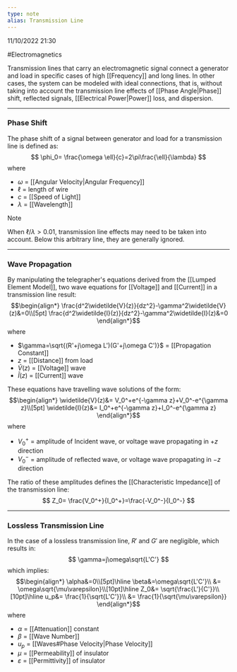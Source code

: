 ```yaml
---
type: note
alias: Transmission Line
---
```

11/10/2022 21:30

  #Electromagnetics 

Transmission lines that carry an electromagnetic signal connect a generator and load in specific cases of high [[Frequency]] and long lines. In other cases, the system can be modeled with ideal connections, that is, without taking into account the transmission line effects of [[Phase Angle|Phase]] shift, reflected signals, [[Electrical Power|Power]] loss, and dispersion.

---

### Phase Shift
The phase shift of a signal between generator and load for a transmission line is defined as:
$$
\phi_0= \frac{\omega \ell}{c}=2\pi\frac{\ell}{\lambda}
$$
where
- $\omega$ = [[Angular Velocity|Angular Frequency]]
- $\ell$ = length of wire
- $c$ = [[Speed of Light]]
- $\lambda$ = [[Wavelength]]

>[!note]
>When ${\ell}/{\lambda}>0.01$, transmission line effects may need to be taken into account. Below this arbitrary line, they are generally ignored. 

---

### Wave Propagation
By manipulating the telegrapher's equations derived from the [[Lumped Element Model]], two wave equations for [[Voltage]] and [[Current]] in a transmission line result:
$$\begin{align*}
\frac{d^2\widetilde{V}(z)}{dz^2}-\gamma^2\widetilde{V}(z)&=0\\[5pt]
\frac{d^2\widetilde{I}(z)}{dz^2}-\gamma^2\widetilde{I}(z)&=0
\end{align*}$$
where
- $\gamma=\sqrt{(R'+j\omega L')(G'+j\omega C')}$ = [[Propagation Constant]]
- $z$ = [[Distance]] from load
- $\widetilde{V}(z)$ = [[Voltage]] wave
- $\widetilde{I}(z)$ = [[Current]] wave

These equations have travelling wave solutions of the form: 
$$\begin{align*}
\widetilde{V}(z)&= V_0^+e^{-\gamma z}+V_0^-e^{\gamma z}\\[5pt]
\widetilde{I}(z)&= I_0^+e^{-\gamma z}+I_0^-e^{\gamma z}
\end{align*}$$where 
- $V_0^+$ = amplitude of Incident wave, or voltage wave propagating in $+z$ direction
- $V_0^-$ =  amplitude of reflected wave, or voltage wave propagating in $-z$ direction

The ratio of these amplitudes defines the [[Characteristic Impedance]] of the transmission line:
$$
Z_0= \frac{V_0^+}{I_0^+}=\frac{-V_0^-}{I_0^-}
$$


---

### Lossless Transmission Line
In the case of a lossless transmission line, $R'$ and $G'$ are negligible, which results in:
$$
\gamma=j\omega\sqrt{L'C'}
$$
which implies:
$$\begin{align*}
\alpha&=0\\[5pt]\hline
\beta&=\omega\sqrt{L'C'}\\
&= \omega\sqrt{\mu\varepsilon}\\[10pt]\hline
Z_0&= \sqrt{\frac{L'}{C'}}\\[10pt]\hline
u_p&= \frac{1}{\sqrt{L'C'}}\\
&= \frac{1}{\sqrt{\mu\varepsilon}}
\end{align*}$$
where
- $\alpha$ = [[Attenuation]] constant
- $\beta$ = [[Wave Number]]
- $u_p$ = [[Waves#Phase Velocity|Phase Velocity]]
- $\mu$ = [[Permeability]] of insulator
- $\varepsilon$ = [[Permittivity]] of insulator

